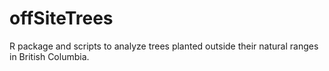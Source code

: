 # offSiteTrees
R package and scripts to analyze trees planted outside their natural ranges in British Columbia.
